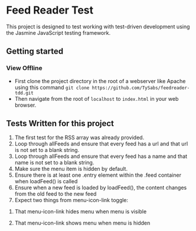 # Feed Reader Test
This project is designed to test working with test-driven development using the Jasmine JavaScript testing framework.

## Getting started
### View Offline
* First clone the project directory in the root of a webserver like Apache using this command
`git clone https://github.com/TySabs/feedreader-tdd.git `
* Then navigate from the root of ```localhost``` to ```index.html``` in your web browser.

## Tests Written for this project
1. The first test for the RSS array was already provided.
2. Loop through allFeeds and ensure that every feed has a url and that url is not set to a blank string.
3. Loop through allFeeds and ensure that every feed has a name and that name is not set to a blank string.
4. Make sure the menu item is hidden by default.
5. Ensure there is at least one .entry element within the .feed container when loadFeed() is called
6. Ensure when a new feed is loaded by loadFeed(), the content changes from the old feed to the new feed
7. Expect two things from menu-icon-link toggle:

  1) That menu-icon-link hides menu when menu is visible

  2) That menu-icon-link shows menu when menu is hidden
